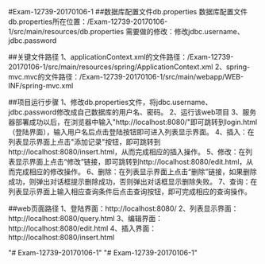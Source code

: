 #Exam-12739-20170106-1
##数据库配置文件db.properties
	数据库配置文件db.properties所在位置：/Exam-12739-20170106-1/src/main/resources/db.properties
	需要做的修改：修改jdbc.username、jdbc.password

##关键文件路径
	1、applicationContext.xml的文件路径：/Exam-12739-20170106-1/src/main/resources/spring/ApplicationContext.xml
	2、spring-mvc.mvc的文件路径：/Exam-12739-20170106-1/src/main/webapp/WEB-INF/spring-mvc.xml

##项目运行步骤
	1、修改db.properties文件，将jdbc.username、jdbc.password修改成自己数据库的用户名、密码。
	2、运行该web项目
	3、服务器部署成功以后，在浏览器中输入"http://localhost:8080/"即可跳转到login.html（登陆界面），输入用户名后点击登陆按钮即可进入列表显示界面。
	4、插入：在列表显示界面上点击"添加记录"按钮，即可跳转到http://localhost:8080/insert.html，从而完成相应的插入操作。
	5、修改：在列表显示界面上点击“修改”链接，即可跳转到http://localhost:8080/edit.html，从而完成相应的修改操作。
	6、删除：在列表显示界面上点击“删除”链接，如果删除成功，则弹出对话框提示删除成功，否则弹出对话框显示删除失败。
	7、查询：在列表显示界面上输入相应查询条件后点击查询按钮，即可完成相应的查询操作。

##web页面路径
	1、登陆界面：http://localhost:8080/
	2、列表显示界面：http://localhost:8080/query.html
	3、编辑界面：http://localhost:8080/edit.html
	4、插入界面：http://localhost:8080/insert.html
	
"# Exam-12739-20170106-1" 
"# Exam-12739-20170106-1" 
